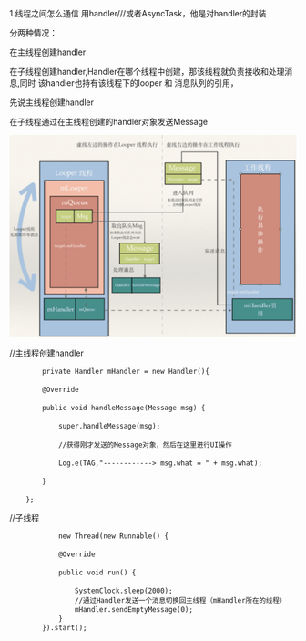 1.线程之间怎么通信
用handler///或者AsyncTask，他是对handler的封装

分两种情况：

在主线程创建handler 

在子线程创建handler,Handler在哪个线程中创建，那该线程就负责接收和处理消息,同时 该handler也持有该线程下的looper 和 消息队列的引用，

先说主线程创建handler

在子线程通过在主线程创建的handler对象发送Message

![image](https://github.com/wxqk3/LearningNotes/blob/master/res/handler.png)

 //主线程创建handler
 

            private Handler mHandler = new Handler(){
   
            @Override
            
            public void handleMessage(Message msg) {
            
                super.handleMessage(msg);
                
                //获得刚才发送的Message对象，然后在这里进行UI操作
                
                Log.e(TAG,"------------> msg.what = " + msg.what);
                
            }
            
        };
        
        
 //子线程   
 
 
                new Thread(new Runnable() {
  
                @Override
                
                public void run() {

                    SystemClock.sleep(2000);
                    //通过Handler发送一个消息切换回主线程（mHandler所在的线程）
                    mHandler.sendEmptyMessage(0);
                }
            }).start();
